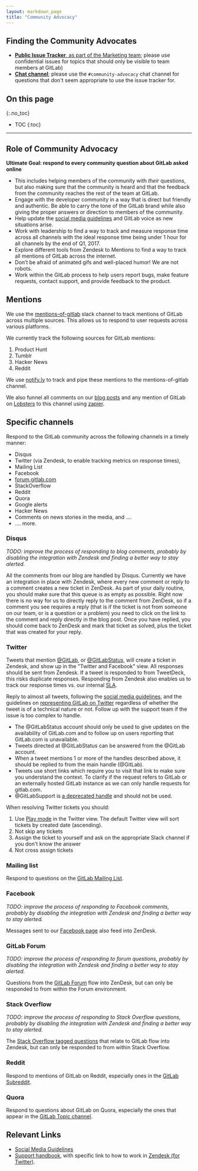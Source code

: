 ```yaml
---
layout: markdown_page
title: "Community Advocacy"
---
```


## Finding the Community Advocates

- [**Public Issue Tracker**, as part of the Marketing team](https://gitlab.com/gitlab-com/marketing/issues/); please use confidential issues for topics that should only be visible to team members at GitLab)
- [**Chat channel**](https://gitlab.slack.com/archives/community-advocacy); please use the `#community-advocacy` chat channel for questions that don't seem appropriate to use the issue tracker for.

## On this page
{:.no_toc}

- TOC
{:toc}

----

## Role of Community Advocacy

**Ultimate Goal: respond to every community question about GitLab asked online**

- This includes helping members of the community with _their_ questions, but also making sure that the community is heard and that the feedback from the community reaches the rest of the team at GitLab.
- Engage with the developer community in a way that is direct but friendly and authentic. Be able to carry the tone of the GitLab brand while also giving the proper answers or direction to members of the community.
- Help update the [social media guidelines](/handbook/marketing/social-media-guidelines/) and GitLab voice as new situations arise.
- Work with leadership to find a way to track and measure response time across all channels with the ideal response time being under 1 hour for all channels by the end of Q1, 2017.
- Explore different tools from Zendesk to Mentions to find a way to track all mentions of GitLab across the internet.
- Don’t be afraid of animated gifs and well-placed humor! We are not robots.
- Work within the GitLab process to help users report bugs, make feature requests, contact support, and provide feedback to the product.


## Mentions

We use the [mentions-of-gitlab](https://gitlab.slack.com/messages/mentions-of-gitlab/) slack channel to track mentions of GitLab across multiple sources. This allows us to respond to user requests across various platforms.

We currently track the following sources for GitLab mentions:

1. Product Hunt
2. Tumblr
3. Hacker News
4. Reddit

We use [notify.ly](https://notify.ly/)  to track and pipe these mentions to the mentions-of-gitlab channel.

We also funnel all comments on our [blog posts](https://about.gitlab.com/blog-posts) and any mention of GitLab on [Lobsters](https://lobste.rs/) to this channel using [zapier](https://zapier.com/).

## Specific channels

Respond to the GitLab community across the following channels in a timely manner:

- Disqus
- Twitter (via Zendesk, to enable tracking metrics on response times),
- Mailing List
- Facebook
- [forum.gitlab.com](https://forum.gitlab.com)
- StackOverflow
- Reddit
- Quora
- Google alerts
- Hacker News
- Comments on news stories in the media, and ....
- .... more.

### Disqus

_TODO: improve the process of responding to blog comments, probably by disabling the integration with Zendesk and finding a better way to stay alerted._

All the comments from our blog are handled by Disqus. Currently we have an integration in place with Zendesk, where every new
comment or reply to a comment creates a new ticket in ZenDesk. As part of your daily routine, you should
make sure that this queue is as empty as possible. Right now there is no way for us to directly reply to the
comment from ZenDesk, so if a comment you see requires a reply (that is if the ticket is not from someone on
our team, or is a question or a problem) you need to click on the link to the comment and reply directly in
the blog post. Once you have replied, you should come back to ZenDesk and mark that ticket as solved, plus
the ticket that was created for your reply.

### Twitter

Tweets that mention [@GitLab](https://twitter.com/GitLab),
or [@GitLabStatus](https://twitter.com/GitLabStatus), will create a ticket in Zendesk,
and show up in the "Twitter and Facebook" view. All responses should be sent from Zendesk.
If a tweet is responded to from TweetDeck, this risks duplicate responses. Responding
from Zendesk also enables us to track our response times vs. our internal [SLA](/handbook/support/#sla).

Reply to almost all tweets, following the [social media guidelines](https://about.gitlab.com/handbook/marketing/social-media-guidelines/), and the guidelines on [representing GitLab on Twitter](https://about.gitlab.com/handbook/marketing/developer-relations/developer-advocacy/#representing-gitlab-on-twitter) regardless of whether the tweet is of a technical nature or not. Follow up with the support team if the issue is too complex to handle.

- The @GitLabStatus account should only be used to give updates on the availability
of GitLab.com and to follow up on users reporting that GitLab.com is unavailable.
- Tweets directed at @GitLabStatus can be answered from the @GitLab account.
- When a tweet mentions 1 or more of the handles described above, it should be replied to from the main handle (@GitLab).
- Tweets use short links which require you to visit that link to make sure you understand the context.
To clarify if the request refers to GitLab or an externally hosted GitLab instance as we can only
handle requests for gitlab.com.
- @GitLabSupport is [a deprecated handle](https://gitlab.com/gitlab-com/support/issues/253) and should not be used.

When resolving Twitter tickets you should:

1. Use [Play mode](https://support.zendesk.com/hc/en-us/articles/203690856-Working-with-tickets#topic_avj_hfg_vt) in the Twitter view. The default Twitter view will sort tickets by created date (ascending).
1. Not skip any tickets
1. Assign the ticket to yourself and ask on the appropriate Slack
   channel if you don't know the answer
1. Not cross assign tickets

### Mailing list

Respond to questions on the [GitLab Mailing List](https://groups.google.com/forum/#!forum/gitlabhq).

### Facebook

_TODO: improve the process of responding to Facebook comments, probably by disabling the integration with Zendesk and finding a better way to stay alerted._

Messages sent to our [Facebook page](https://www.facebook.com/gitlab/) also feed into ZenDesk.


### GitLab Forum

_TODO: improve the process of responding to forum questions, probably by disabling the integration with Zendesk and finding a better way to stay alerted._

Questions from the [GitLab Forum](https://forum.gitlab.com/) flow into ZenDesk, but can only be responded to from
within the Forum environment.

### Stack Overflow

_TODO: improve the process of responding to Stack Overflow questions, probably by disabling the integration with Zendesk and finding a better way to stay alerted._

The [Stack Overflow tagged questions](https://stackoverflow.com/questions/tagged/gitlab) that relate to GitLab
flow into Zendesk, but can only be responded to from within Stack Overflow.

### Reddit

Respond to mentions of GitLab on Reddit, especially ones in the [GitLab Subreddit](https://www.reddit.com/r/gitlab/).

### Quora

Respond to questions about GitLab on Quora, especially the ones that appear in the [GitLab Topic channel](https://www.quora.com/topic/GitLab/).


## Relevant Links

- [Social Media Guidelines](/handbook/marketing/social-media-guidelines/)
- [Support handbook](/handbook/support), with specific link to how to work in [Zendesk (for Twitter)](/handbook/support/workflows/zendesk/).

